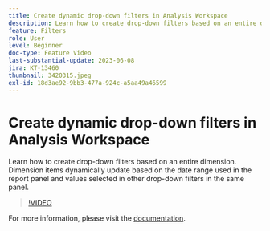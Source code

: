 ```yaml
---
title: Create dynamic drop-down filters in Analysis Workspace
description: Learn how to create drop-down filters based on an entire dimension. Dimension items dynamically update based on the date range used in the report panel and values selected in other drop-down filters in the same panel.
feature: Filters
role: User
level: Beginner
doc-type: Feature Video
last-substantial-update: 2023-06-08
jira: KT-13460
thumbnail: 3420315.jpeg
exl-id: 18d3ae92-9bb3-477a-924c-a5aa49a46599
---
```

# Create dynamic drop-down filters in Analysis Workspace

Learn how to create drop-down filters based on an entire dimension. Dimension items dynamically update based on the date range used in the report panel and values selected in other drop-down filters in the same panel.

>[!VIDEO](https://video.tv.adobe.com/v/3420315/?learn=on)

For more information, please visit the [documentation](https://experienceleague.adobe.com/docs/analytics/analyze/analysis-workspace/panels/panels.html#dynamic-drop-down-filters).
